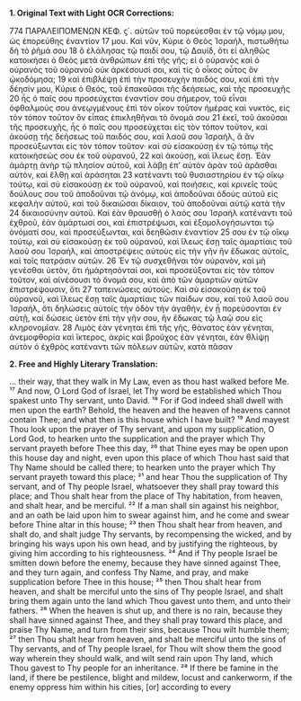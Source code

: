 **1. Original Text with Light OCR Corrections:**

774 ΠΑΡΑΛΕΙΠΟΜΕΝΩΝ ΚΕΦ. ϛ´.
αὐτῶν τοῦ πορεύεσθαι ἐν τῷ νόμῳ μου, ὡς ἐπορεύθης ἐναντίον
17 μου. Καὶ νῦν, Κύριε ὁ Θεὸς Ἰσραήλ, πιστωθήτω δὴ τὸ ῥῆμά σου
18 ὃ ἐλάλησας τῷ παιδί σου, τῷ Δαυίδ, ὅτι εἰ ἀληθῶς κατοικήσει ὁ
Θεὸς μετὰ ἀνθρώπων ἐπὶ τῆς γῆς; εἰ ὁ οὐρανὸς καὶ ὁ οὐρανὸς
τοῦ οὐρανοῦ οὐκ ἀρκέσουσί σοι, καὶ τίς ὁ οἶκος οὗτος ὃν ᾠκοδόμησα;
19 καὶ ἐπιβλέψῃ ἐπὶ τὴν προσευχὴν παιδός σου, καὶ ἐπὶ τὴν δέησίν
μου, Κύριε ὁ Θεός, τοῦ ἐπακοῦσαι τῆς δεήσεως, καὶ τῆς προσευχῆς
20 ἧς ὁ παῖς σου προσεύχεται ἐναντίον σου σήμερον, τοῦ εἶναι
ὀφθαλμούς σου ἀνεῳγμένους ἐπὶ τὸν οἶκον τοῦτον ἡμέρας καὶ νυκτὸς,
εἰς τὸν τόπον τοῦτον ὃν εἶπας ἐπικληθῆναι τὸ ὄνομά σου
21 ἐκεῖ, τοῦ ἀκοῦσαι τῆς προσευχῆς, ἧς ὁ παῖς σου προσεύχεται εἰς
τὸν τόπον τοῦτον, καὶ ἀκούσῃ τῆς δεήσεως τοῦ παιδός σου, καὶ
λαοῦ σου Ἰσραήλ, ἃ ἂν προσεύξωνται εἰς τὸν τόπον τοῦτον· καὶ
σὺ εἰσακούσῃ ἐν τῷ τόπῳ τῆς κατοικήσεώς σου ἐκ τοῦ οὐρανοῦ,
22 καὶ ἀκούσῃ, καὶ ἵλεως ἔσῃ. Ἐὰν ἁμάρτῃ ἀνὴρ τῷ πλησίον αὐτοῦ,
καὶ λάβῃ ἐπ’ αὐτὸν ἀρὰν τοῦ ἀρᾶσθαι αὐτὸν, καὶ ἔλθῃ καὶ ἀράσηται
23 κατέναντι τοῦ θυσιαστηρίου ἐν τῷ οἴκῳ τούτῳ, καὶ σὺ εἰσακούσῃ
ἐκ τοῦ οὐρανοῦ, καὶ ποιήσεις, καὶ κρινεῖς τοὺς δούλους σου
τοῦ ἀποδοῦναι τῷ ἀνόμῳ, καὶ ἀποδοῦναι ὁδοὺς αὐτοῦ εἰς κεφαλὴν
αὐτοῦ, καὶ τοῦ δικαιῶσαι δίκαιον, τοῦ ἀποδοῦναι αὐτῷ κατὰ τὴν
24 δικαιοσύνην αὐτοῦ. Καὶ ἐὰν θραυσθῇ ὁ λαός σου Ἰσραὴλ κατέναντι
τοῦ ἐχθροῦ, ἐὰν ἁμάρτωσί σοι, καὶ ἐπιστρέψωσι, καὶ ἐξομολογήσωνται
τῷ ὀνόματί σου, καὶ προσεύξωνται, καὶ δεηθῶσιν ἐναντίον
25 σου ἐν τῷ οἴκῳ τούτῳ, καὶ σὺ εἰσακούσῃ ἐκ τοῦ οὐρανοῦ, καὶ
ἵλεως ἔσῃ ταῖς ἁμαρτίαις τοῦ λαοῦ σου Ἰσραήλ, καὶ ἀποστρέψεις
αὐτοὺς εἰς τὴν γῆν ἣν ἔδωκας αὐτοῖς, καὶ τοῖς πατράσιν αὐτῶν.
26 Ἐν τῷ συσχεθῆναι τὸν οὐρανὸν, καὶ μὴ γενέσθαι ὑετὸν, ὅτι ἡμάρτησόνταί
σοι, καὶ προσεύξονται εἰς τὸν τόπον τοῦτον, καὶ αἰνέσουσι
τὸ ὄνομά σου, καὶ ἀπὸ τῶν ἁμαρτιῶν αὐτῶν ἐπιστρέψουσιν, ὅτι
27 ταπεινώσεις αὐτούς. Καὶ σὺ εἰσακούσῃ ἐκ τοῦ οὐρανοῦ, καὶ ἵλεως
ἔσῃ ταῖς ἁμαρτίαις τῶν παίδων σου, καὶ τοῦ λαοῦ σου Ἰσραήλ, ὅτι
δηλώσεις αὐτοῖς τὴν ὁδὸν τὴν ἀγαθὴν, ἐν ᾗ πορεύσονται ἐν αὐτῇ,
καὶ δώσεις ὑετὸν ἐπὶ τὴν γῆν σου, ἣν ἔδωκας τῷ λαῷ σου εἰς κληρονομίαν.
28 Λιμὸς ἐὰν γένηται ἐπὶ τῆς γῆς, θάνατος ἐὰν γένηται,
ἀνεμοφθορία καὶ ἴκτερος, ἀκρὶς καὶ βροῦχος ἐὰν γένηται, ἐὰν θλίψῃ
αὐτὸν ὁ ἐχθρὸς κατέναντι τῶν πόλεων αὐτῶν, κατὰ πᾶσαν

**2. Free and Highly Literary Translation:**

... their way, that they walk in My Law, even as thou hast walked before Me.
¹⁷ And now, O Lord God of Israel, let Thy word be established which Thou spakest unto Thy servant, unto David.
¹⁸ For if God indeed shall dwell with men upon the earth? Behold, the heaven and the heaven of heavens cannot contain Thee; and what then is this house which I have built?
¹⁹ And mayest Thou look upon the prayer of Thy servant, and upon my supplication, O Lord God, to hearken unto the supplication and the prayer which Thy servant prayeth before Thee this day,
²⁰ that Thine eyes may be open upon this house day and night, even upon this place of which Thou hast said that Thy Name should be called there; to hearken unto the prayer which Thy servant prayeth toward this place;
²¹ and hear Thou the supplication of Thy servant, and of Thy people Israel, whatsoever they shall pray toward this place; and Thou shalt hear from the place of Thy habitation, from heaven, and shalt hear, and be merciful.
²² If a man shall sin against his neighbor, and an oath be laid upon him to swear against him, and he come and swear before Thine altar in this house;
²³ then Thou shalt hear from heaven, and shalt do, and shalt judge Thy servants, by recompensing the wicked, and by bringing his ways upon his own head, and by justifying the righteous, by giving him according to his righteousness.
²⁴ And if Thy people Israel be smitten down before the enemy, because they have sinned against Thee, and they turn again, and confess Thy Name, and pray, and make supplication before Thee in this house;
²⁵ then Thou shalt hear from heaven, and shalt be merciful unto the sins of Thy people Israel, and shalt bring them again unto the land which Thou gavest unto them, and unto their fathers.
²⁶ When the heaven is shut up, and there is no rain, because they shall have sinned against Thee, and they shall pray toward this place, and praise Thy Name, and turn from their sins, because Thou wilt humble them;
²⁷ then Thou shalt hear from heaven, and shalt be merciful unto the sins of Thy servants, and of Thy people Israel, for Thou wilt show them the good way wherein they should walk, and wilt send rain upon Thy land, which Thou gavest to Thy people for an inheritance.
²⁸ If there be famine in the land, if there be pestilence, blight and mildew, locust and cankerworm, if the enemy oppress him within his cities, [or] according to every